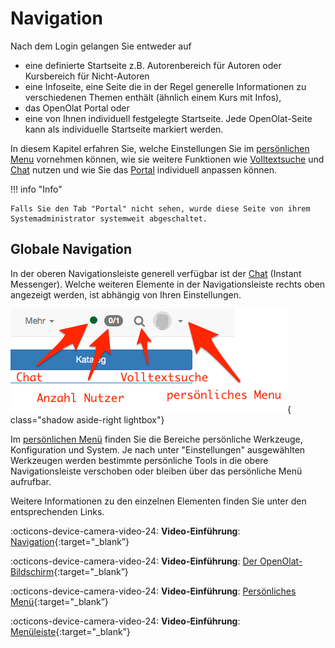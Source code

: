 # Navigation

Nach dem Login gelangen Sie entweder auf

* eine definierte Startseite z.B. Autorenbereich für Autoren oder Kursbereich für Nicht-Autoren
* eine Infoseite, eine Seite die in der Regel generelle Informationen zu verschiedenen Themen enthält (ähnlich einem Kurs mit Infos),
* das OpenOlat Portal oder
* eine von Ihnen individuell festgelegte Startseite. Jede OpenOlat-Seite kann als individuelle Startseite markiert werden.

In diesem Kapitel erfahren Sie, welche Einstellungen Sie im [persönlichen Menu](../personal_menu/Configuration.de.md) vornehmen können, wie sie weitere Funktionen wie [Volltextsuche](Full_Text_Search.de.md) und [Chat](Chat.de.md) nutzen und wie Sie das [Portal](Portal_configuration.de.md) individuell anpassen können.

!!! info "Info"

    Falls Sie den Tab "Portal" nicht sehen, wurde diese Seite von ihrem Systemadministrator systemweit abgeschaltet.

## Globale Navigation

In der oberen Navigationsleiste generell verfügbar ist der [Chat](Chat.de.md) (Instant Messenger). Welche weiteren Elemente in der Navigationsleiste rechts oben angezeigt werden, ist abhängig von Ihren Einstellungen.

![Navigation](assets/global_navigation_DE.png){ class="shadow aside-right lightbox"}

Im [persönlichen Menü](../personal_menu/index.de.md) finden Sie die Bereiche persönliche Werkzeuge, Konfiguration und System. Je nach unter "Einstellungen" ausgewählten Werkzeugen werden bestimmte persönliche Tools in die obere Navigationsleiste verschoben oder bleiben über das persönliche Menü aufrufbar.

Weitere Informationen zu den einzelnen Elementen finden Sie unter den entsprechenden Links.

:octicons-device-camera-video-24: **Video-Einführung**: [Navigation](<https://www.youtube.com/embed/kxfVVbfDXMw>){:target="_blank”}

:octicons-device-camera-video-24: **Video-Einführung**: [Der OpenOlat-Bildschirm](<https://www.youtube.com/embed/WbD6ZSgZ02Y>){:target="_blank”}

:octicons-device-camera-video-24: **Video-Einführung**: [Persönliches Menü](<https://www.youtube.com/embed/VxK1EKV7_rc>){:target="_blank”}

:octicons-device-camera-video-24: **Video-Einführung**: [Menüleiste](<https://www.youtube.com/embed/_abUlsfmBcs>){:target="_blank”}
